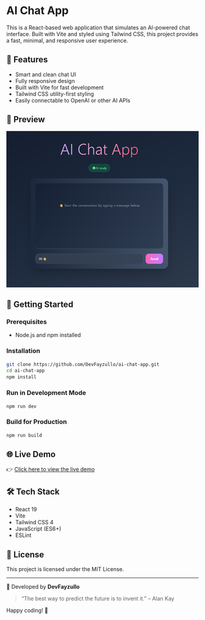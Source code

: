 # AI Chat App

This is a React-based web application that simulates an AI-powered chat interface. Built with Vite and styled using Tailwind CSS, this project provides a fast, minimal, and responsive user experience.

## 🧠 Features

- Smart and clean chat UI
- Fully responsive design
- Built with Vite for fast development
- Tailwind CSS utility-first styling
- Easily connectable to OpenAI or other AI APIs

## 📸 Preview

![screenshot](./public/screenshot.png) <!-- Replace with actual image path -->

## 🚀 Getting Started

### Prerequisites

- Node.js and npm installed

### Installation

```bash
git clone https://github.com/DevFayzullo/ai-chat-app.git
cd ai-chat-app
npm install
```

### Run in Development Mode

```bash
npm run dev
```

### Build for Production

```bash
npm run build
```

## 🌐 Live Demo

👉 [Click here to view the live demo](https://DevFayzullo.github.io/ai-chat-app/) <!-- Replace with actual link -->

## 🛠️ Tech Stack

- React 19
- Vite
- Tailwind CSS 4
- JavaScript (ES6+)
- ESLint

## 📄 License

This project is licensed under the MIT License.

---

📌 Developed by **DevFayzullo**  
> “The best way to predict the future is to invent it.” – Alan Kay

Happy coding! 🚀
